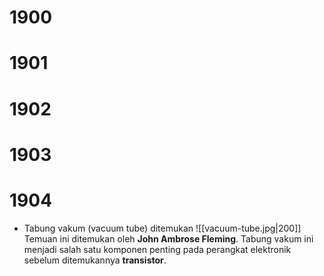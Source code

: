 # 1900
# 1901
# 1902
# 1903
# 1904
- Tabung vakum (vacuum tube) ditemukan
	![[vacuum-tube.jpg|200]]
	Temuan ini ditemukan oleh **John Ambrose Fleming**. Tabung vakum ini menjadi salah satu komponen penting pada perangkat elektronik sebelum ditemukannya **transistor**.